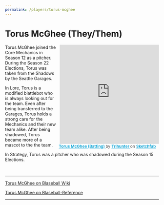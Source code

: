 ```yaml
---
permalink: /players/torus-mcghee
---
```


# Torus McGhee (They/Them)

<div class="sketchfab-embed-wrapper" style="float: right"> <iframe title="Torus McGhee (Batting)" width="325px" 
height="325px" style="float: right; padding-left: 10px" frameborder="0" allowfullscreen mozallowfullscreen="true" 
webkitallowfullscreen="true" allow="autoplay; fullscreen; xr-spatial-tracking" xr-spatial-tracking 
execution-while-out-of-viewport execution-while-not-rendered web-share src="https://sketchfab.com/models/daca659eafc043d1b8fa057310fbfc9f/embed"> 
</iframe> <p style="font-size: 13px; font-weight: normal; margin: 10px; color: #4A4A4A;"> 
<a href="https://sketchfab.com/3d-models/torus-mcghee-batting-daca659eafc043d1b8fa057310fbfc9f?utm_medium=embed&utm_campaign=share-popup&utm_content=daca659eafc043d1b8fa057310fbfc9f" 
target="_blank" style="font-weight: bold; color: #1CAAD9;"> Torus McGhee (Batting) </a> by <a href="https://sketchfab.com/deathinyourgeneraldirection?utm_medium=embed&utm_campaign=share-popup&utm_content=daca659eafc043d1b8fa057310fbfc9f" 
target="_blank" style="font-weight: bold; color: #1CAAD9;"> Trihunter </a> on <a href="https://sketchfab.com?utm_medium=embed&utm_campaign=share-popup&utm_content=daca659eafc043d1b8fa057310fbfc9f" 
target="_blank" style="font-weight: bold; color: #1CAAD9;">Sketchfab</a></p></div>

Torus McGhee joined the Core Mechanics in Season 12 as a pitcher. During the Season 22 Elections, Torus was taken from
the Shadows by the Seattle Garages.

In Lore, Torus is a modified blattlebot who is always looking out for the team. Even after being transferred to the
Garages, Torus holds a strong care for the Mechanics and their new team alike. After being shadowed, Torus became more
of a mascot to the the team.

In Strategy, Torus was a pitcher who was shadowed during the Season 15 Elections.

&nbsp;
&nbsp;

---

[Torus McGhee on Blaseball Wiki](https://www.blaseball.wiki/w/Torus_McGhee)

[Torus McGhee on Blaseball-Reference](https://blaseball-reference.com/players/torus-mcghee)

---